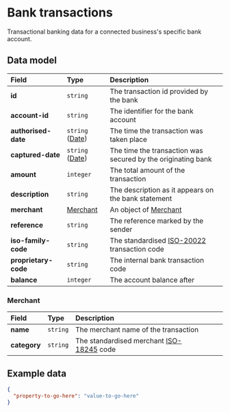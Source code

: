 # Bank transactions

<p class="description">Transactional banking data for a connected business's specific bank account.</p>

## Data model

| Field | Type | Description |
| :- | :- | :- |
| **id** | `string` | The transaction id provided by the bank | 
| **account-id** | `string` | The identifier for the bank account | 
| **authorised-date** | `string` ([Date](/data-model/shared/date/)) | The time the transaction was taken place | 
| **captured-date** | `string` ([Date](/data-model/shared/date/)) | The time the transaction was secured by the originating bank | 
| **amount** | `integer` | The total amount of the transaction | 
| **description** | `string` | The description as it appears on the bank statement | 
| **merchant** | [Merchant](#merchant) | An object of [Merchant](#merchant) | 
| **reference** | `string` | The reference marked by the sender | 
| **iso-family-code** | `string` | The standardised [ISO-20022](#https://www.iso20022.org/catalogue-messages/additional-content-messages/external-code-sets) transaction code | 
| **proprietary-code** | `string` | The internal bank transaction code  | 
| **balance** | `integer` | The account balance after  | 

### Merchant

| Field | Type | Description |
| :- | :- | :- |
| **name** | `string` | The merchant name of the transaction | 
| **category** | `string` | The standardised merchant [ISO-18245](#https://www.iso.org/standard/33365.html) code | 

## Example data

```json
{
  "property-to-go-here": "value-to-go-here"
}
```